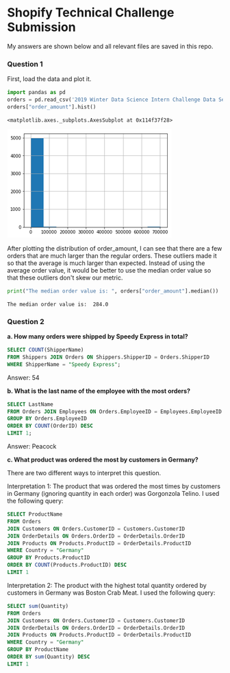 # Shopify Technical Challenge Submission

My answers are shown below and all relevant files are saved in this repo.

### Question 1

First, load the data and plot it.


```python
import pandas as pd
orders = pd.read_csv('2019 Winter Data Science Intern Challenge Data Set - Sheet1.csv')
orders["order_amount"].hist()
```




    <matplotlib.axes._subplots.AxesSubplot at 0x114f37f28>




    
![png](Question%201_2_1.png)
    


After plotting the distribution of order_amount, I can see that there are a few orders that are much larger than the regular orders. These outliers made it so that the average is much larger than expected. Instead of using the average order value, it would be better to use the median order value so that these outliers don't skew our metric.


```python
print("The median order value is: ", orders["order_amount"].median())
```

    The median order value is:  284.0


### Question 2
**a. How many orders were shipped by Speedy Express in total?**
```sql
SELECT COUNT(ShipperName) 
FROM Shippers JOIN Orders ON Shippers.ShipperID = Orders.ShipperID
WHERE ShipperName = "Speedy Express";
```

Answer: 54

**b. What is the last name of the employee with the most orders?**
```sql
SELECT LastName
FROM Orders JOIN Employees ON Orders.EmployeeID = Employees.EmployeeID
GROUP BY Orders.EmployeeID 
ORDER BY COUNT(OrderID) DESC
LIMIT 1;
```

Answer: Peacock

**c. What product was ordered the most by customers in Germany?**

There are two different ways to interpret this question. 

Interpretation 1: The product that was ordered the most times by customers in Germany (ignoring quantity in each order) was Gorgonzola Telino. I used the following query:

```sql
SELECT ProductName
FROM Orders 
JOIN Customers ON Orders.CustomerID = Customers.CustomerID
JOIN OrderDetails ON Orders.OrderID = OrderDetails.OrderID
JOIN Products ON Products.ProductID = OrderDetails.ProductID
WHERE Country = "Germany"
GROUP BY Products.ProductID
ORDER BY COUNT(Products.ProductID) DESC
LIMIT 1
```

Interpretation 2: The product with the highest total quantity ordered by customers in Germany was Boston Crab Meat. I used the following query:

```sql
SELECT sum(Quantity)
FROM Orders 
JOIN Customers ON Orders.CustomerID = Customers.CustomerID
JOIN OrderDetails ON Orders.OrderID = OrderDetails.OrderID
JOIN Products ON Products.ProductID = OrderDetails.ProductID
WHERE Country = "Germany"
GROUP BY ProductName
ORDER BY sum(Quantity) DESC
LIMIT 1
```
